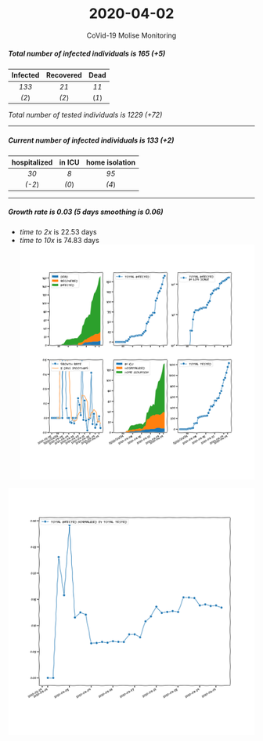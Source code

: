 <div align='center'>

# 2020-04-02
CoVid-19 Molise Monitoring
</div>

##### Total number of infected individuals is 165 (+5)
Infected | Recovered | Dead
:---: | :---: | :---:
*133* | *21* | *11*
*(2*) | *(2*) | (*1*)

*Total number of tested individuals is 1229 (+72)*
***
##### Current number of infected individuals is 133 (+2)
hospitalized | in ICU | home isolation
:---: | :---: | :---:
*30* |*8* |*95*
*(-2*) |*(0*) |*(4*)
***
##### Growth rate is 0.03 (5 days smoothing is 0.06)
- *time to 2x* is 22.53 days
- *time to 10x* is 74.83 days
![stats][stats]

![infected_normalized][infected_normalized]

[stats]: stats_Molise.png
[infected_normalized]: infected_normalized_Molise.png
